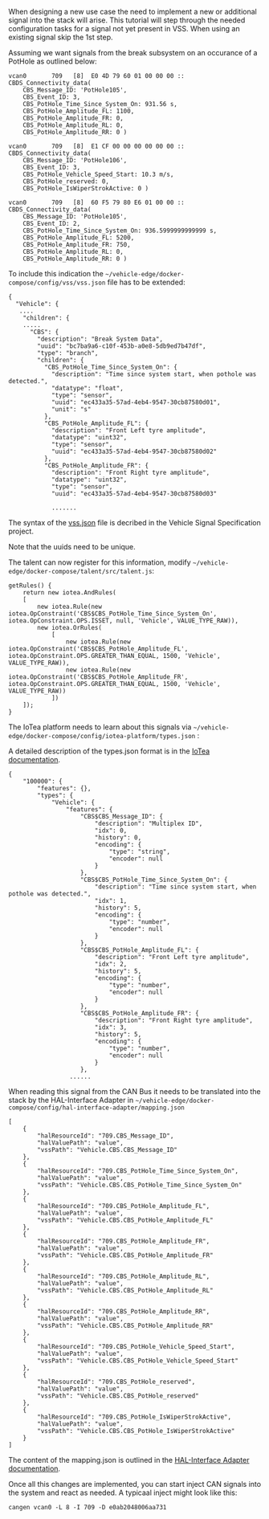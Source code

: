 When designing a new use case the need to implement a new or additional signal into the stack will arise. This tutorial will step through the needed configuration tasks for a signal not yet present in VSS. When using an existing signal skip the 1st step.


Assuming we want signals from the break subsystem on an occurance of a PotHole as outlined below:
```
vcan0       709   [8]  E0 4D 79 60 01 00 00 00 ::
CBDS_Connectivity_data(
    CBS_Message_ID: 'PotHole105',
    CBS_Event_ID: 3,
    CBS_PotHole_Time_Since_System_On: 931.56 s,
    CBS_PotHole_Amplitude_FL: 1100,
    CBS_PotHole_Amplitude_FR: 0,
    CBS_PotHole_Amplitude_RL: 0,
    CBS_PotHole_Amplitude_RR: 0 )
 
vcan0       709   [8]  E1 CF 00 00 00 00 00 00 ::
CBDS_Connectivity_data(
    CBS_Message_ID: 'PotHole106',
    CBS_Event_ID: 3,
    CBS_PotHole_Vehicle_Speed_Start: 10.3 m/s,
    CBS_PotHole_reserved: 0,
    CBS_PotHole_IsWiperStrokActive: 0 )
 
vcan0       709   [8]  60 F5 79 80 E6 01 00 00 ::
CBDS_Connectivity_data(
    CBS_Message_ID: 'PotHole105',
    CBS_Event_ID: 2,
    CBS_PotHole_Time_Since_System_On: 936.5999999999999 s,
    CBS_PotHole_Amplitude_FL: 5200,
    CBS_PotHole_Amplitude_FR: 750,
    CBS_PotHole_Amplitude_RL: 0,
    CBS_PotHole_Amplitude_RR: 0 )
```

To include this indication the `~/vehicle-edge/docker-compose/config/vss/vss.json` file has to be extended:
```
{
  "Vehicle": {
   ....
    "children": {
    .....
      "CBS": {
        "description": "Break System Data",
        "uuid": "bc7ba9a6-c10f-453b-a0e8-5db9ed7b47df",
        "type": "branch",
        "children": {
          "CBS_PotHole_Time_Since_System_On": {
            "description": "Time since system start, when pothole was detected.",
            "datatype": "float",
            "type": "sensor",
            "uuid": "ec433a35-57ad-4eb4-9547-30cb87580d01",
            "unit": "s"
          },
          "CBS_PotHole_Amplitude_FL": {
            "description": "Front Left tyre amplitude",
            "datatype": "uint32",
            "type": "sensor",
            "uuid": "ec433a35-57ad-4eb4-9547-30cb87580d02"
          },
          "CBS_PotHole_Amplitude_FR": {
            "description": "Front Right tyre amplitude",
            "datatype": "uint32",
            "type": "sensor",
            "uuid": "ec433a35-57ad-4eb4-9547-30cb87580d03"
 
            .......
```
The syntax of the [vss.json](https://genivi.github.io/vehicle_signal_specification/) file is decribed in the Vehicle Signal Specification project.

Note that the uuids need to be unique.


The talent can now register for this information, modify `~/vehicle-edge/docker-compose/talent/src/talent.js`:
```
getRules() {
    return new iotea.AndRules(
    [
        new iotea.Rule(new iotea.OpConstraint('CBS$CBS_PotHole_Time_Since_System_On', iotea.OpConstraint.OPS.ISSET, null, 'Vehicle', VALUE_TYPE_RAW)),
        new iotea.OrRules(
            [
                new iotea.Rule(new iotea.OpConstraint('CBS$CBS_PotHole_Amplitude_FL', iotea.OpConstraint.OPS.GREATER_THAN_EQUAL, 1500, 'Vehicle', VALUE_TYPE_RAW)),
                new iotea.Rule(new iotea.OpConstraint('CBS$CBS_PotHole_Amplitude_FR', iotea.OpConstraint.OPS.GREATER_THAN_EQUAL, 1500, 'Vehicle', VALUE_TYPE_RAW))
            ])
    ]);
}
```

The IoTea platform needs to learn about this signals via `~/vehicle-edge/docker-compose/config/iotea-platform/types.json` :

A detailed description of the types.json format is in the [IoTea documentation](https://sourcecode.socialcoding.bosch.com/projects/DBAO/repos/boschio.iotea/browse/docs/topics/iotea-types.md).
```
{
    "100000": {
        "features": {},
        "types": {
            "Vehicle": {
                "features": {
                    "CBS$CBS_Message_ID": {
                        "description": "Multiplex ID",
                        "idx": 0,
                        "history": 0,
                        "encoding": {
                            "type": "string",
                            "encoder": null
                        }
                    },
                    "CBS$CBS_PotHole_Time_Since_System_On": {
                        "description": "Time since system start, when pothole was detected.",
                        "idx": 1,
                        "history": 5,
                        "encoding": {
                            "type": "number",
                            "encoder": null
                        }
                    },
                    "CBS$CBS_PotHole_Amplitude_FL": {
                        "description": "Front Left tyre amplitude",
                        "idx": 2,
                        "history": 5,
                        "encoding": {
                            "type": "number",
                            "encoder": null
                        }
                    },
                    "CBS$CBS_PotHole_Amplitude_FR": {
                        "description": "Front Right tyre amplitude",
                        "idx": 3,
                        "history": 5,
                        "encoding": {
                            "type": "number",
                            "encoder": null
                        }
                    },             
                 ......
```

When reading this signal from the CAN Bus it needs to be translated into the stack by the HAL-Interface Adapter in `~/vehicle-edge/docker-compose/config/hal-interface-adapter/mapping.json`
```
[
    {
        "halResourceId": "709.CBS_Message_ID",
        "halValuePath": "value",
        "vssPath": "Vehicle.CBS.CBS_Message_ID"
    },
    {
        "halResourceId": "709.CBS_PotHole_Time_Since_System_On",
        "halValuePath": "value",
        "vssPath": "Vehicle.CBS.CBS_PotHole_Time_Since_System_On"
    },
    {
        "halResourceId": "709.CBS_PotHole_Amplitude_FL",
        "halValuePath": "value",
        "vssPath": "Vehicle.CBS.CBS_PotHole_Amplitude_FL"
    },
    {
        "halResourceId": "709.CBS_PotHole_Amplitude_FR",
        "halValuePath": "value",
        "vssPath": "Vehicle.CBS.CBS_PotHole_Amplitude_FR"
    },
    {
        "halResourceId": "709.CBS_PotHole_Amplitude_RL",
        "halValuePath": "value",
        "vssPath": "Vehicle.CBS.CBS_PotHole_Amplitude_RL"
    },
    {
        "halResourceId": "709.CBS_PotHole_Amplitude_RR",
        "halValuePath": "value",
        "vssPath": "Vehicle.CBS.CBS_PotHole_Amplitude_RR"
    },
    {
        "halResourceId": "709.CBS_PotHole_Vehicle_Speed_Start",
        "halValuePath": "value",
        "vssPath": "Vehicle.CBS.CBS_PotHole_Vehicle_Speed_Start"
    },
    {
        "halResourceId": "709.CBS_PotHole_reserved",
        "halValuePath": "value",
        "vssPath": "Vehicle.CBS.CBS_PotHole_reserved"
    },
    {
        "halResourceId": "709.CBS_PotHole_IsWiperStrokActive",
        "halValuePath": "value",
        "vssPath": "Vehicle.CBS.CBS_PotHole_IsWiperStrokActive"
    }
]
```
The content of the mapping.json is outlined in the [HAL-Interface Adapter documentation](https://github.com/GENIVI/vehicle-edge/tree/develop/setup/general/hal-interface-adapter).


Once all this changes are implemented, you can start inject CAN signals into the system and react as needed. A typicaal inject might look like this:
```
cangen vcan0 -L 8 -I 709 -D e0ab2048006aa731
```